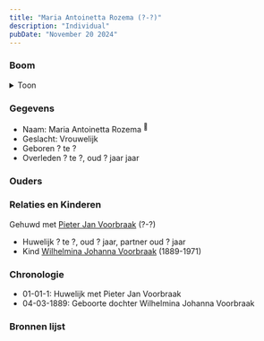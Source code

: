 ```yaml
---
title: "Maria Antoinetta Rozema (?-?)"
description: "Individual"
pubDate: "November 20 2024"
---
```


### Boom
<details><summary>Toon</summary>

![test](https://www.plantuml.com/plantuml/svg/hP9DQm8n48Rl-HM37deIrgwj7on-h2XKa8f8UvJPpTGDcmz98cB5_zweY_LGQ0yz9SoRcUUTcGoTH-jtIZ9N2hr5YmeopCkDDJlDnqOQ2zwYTa4YxLaXE44kR2xfUYUrzGTGf3AoxXfodYmPVzWIkwkQItGEZWm0KcCvsLKXybAJSqcYKEX-7s9sOkm15XUKO-oQKfkZ5GWZxOtGv3t2qdoImXgWWvSeYfeHt4hKf-aadiI1S_mG9Fa9abw6sM6T6UybzVemWC6TvigTb6lKV9rRurncWg7gqUbcO24ej0GprF1cZCqiOdcZHrs0-YIUFatJ_w5MqAIt9yw5tfo52srwfhMWBiMcy0UIqkm3yPRmBcH1KWcDC3C5wd3-uFOP_Z2Z5in7IsXsEbr8BN7ytVfZ6rx7AsXssqr8PLXOlbF1MhMUHgCopwg9VGUgfXgLEyQ6f7duZry0)
</details>

### Gegevens
- Naam: Maria Antoinetta Rozema <sup><a href="../s00243/" style="text-decoration:none" title="Archiefkaarten archiefnummer 30238 inventarisnummer 1917">:link:</a></sup>
- Geslacht: Vrouwelijk
- Geboren ? te ? 
- Overleden ? te ?, oud ? jaar jaar 

### Ouders

### Relaties en Kinderen

Gehuwd met [Pieter Jan Voorbraak](../i00009/) (?-?) 
- Huwelijk ? te ?, oud ? jaar, partner oud ? jaar 
- Kind [Wilhelmina Johanna Voorbraak](../i00006/) (1889-1971)

### Chronologie
- 01-01-1: Huwelijk met Pieter Jan Voorbraak
- 04-03-1889: Geboorte dochter Wilhelmina Johanna Voorbraak

### Bronnen lijst